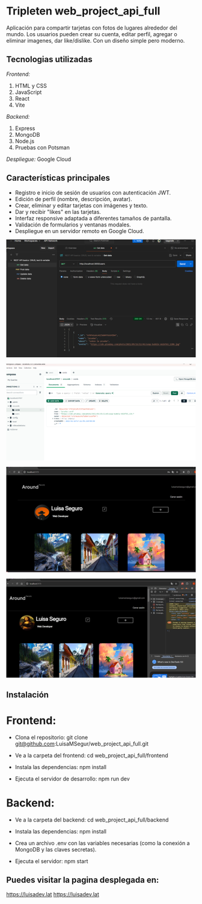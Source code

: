 # Tripleten web_project_api_full

Aplicación para compartir tarjetas con fotos de lugares alrededor del mundo. Los usuarios pueden crear su cuenta, editar perfil, agregar o eliminar imagenes, dar like/dislike. Con un diseño simple pero moderno.

## Tecnologias utilizadas

_Frontend:_

1. HTML y CSS
2. JavaScript
3. React
4. Vite

_Backend:_

1. Express
2. MongoDB
3. Node.js
4. Pruebas con Potsman

_Despliegue:_
Google Cloud

## Características principales

- Registro e inicio de sesión de usuarios con autenticación JWT.
- Edición de perfil (nombre, descripción, avatar).
- Crear, eliminar y editar tarjetas con imágenes y texto.
- Dar y recibir "likes" en las tarjetas.
- Interfaz responsive adaptada a diferentes tamaños de pantalla.
- Validación de formularios y ventanas modales.
- Despliegue en un servidor remoto en Google Cloud.

![alt text](<backend/images/Captura de pantalla 2025-01-16 001011.png>)

![alt text](<backend/images/Captura de pantalla 2025-01-16 142254.png>)

![alt text](<frontend/src/images/Captura de pantalla 2025-02-17 123334.png>)

![alt text](<frontend/src/images/Captura de pantalla 2025-02-17 123533.png>)

## Instalación

# Frontend:

- Clona el repositorio:
  git clone git@github.com:LuisaMSegur/web_project_api_full.git

- Ve a la carpeta del frontend:
  cd web_project_api_full/frontend

- Instala las dependencias:
  npm install

- Ejecuta el servidor de desarrollo:
  npm run dev

# Backend:

- Ve a la carpeta del backend:
  cd web_project_api_full/backend

- Instala las dependencias:
  npm install

* Crea un archivo .env con las variables necesarias (como la conexión a MongoDB y las claves secretas).

- Ejecuta el servidor:
  npm start

## Puedes visitar la pagina desplegada en:

https://luisadev.lat
https://luisadev.lat
